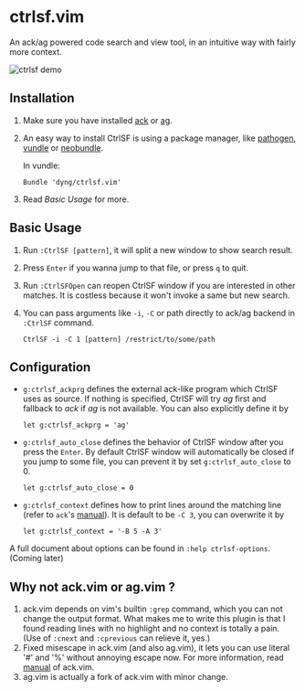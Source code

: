 # ctrlsf.vim

An ack/ag powered code search and view tool, in an intuitive way with fairly more context.

![ctrlsf demo](http://i.imgur.com/HOK9llj.gif)

## Installation

1. Make sure you have installed [ack][1] or [ag][2].
2. An easy way to install CtrlSF is using a package manager, like [pathogen][3], [vundle][4] or [neobundle][5].

    In vundle:

    ```vim
    Bundle 'dyng/ctrlsf.vim'
    ```

3. Read *Basic Usage* for more.

## Basic Usage

1. Run `:CtrlSF [pattern]`, it will split a new window to show search result.
2. Press `Enter` if you wanna jump to that file, or press `q` to quit.
3. Run `:CtrlSFOpen` can reopen CtrlSF window if you are interested in other matches. It is costless because it won't invoke a same but new search.
4. You can pass arguments like `-i`, `-C` or path directly to ack/ag backend in `:CtrlSF` command.

    ```vim
    CtrlSF -i -C 1 [pattern] /restrict/to/some/path
    ```

## Configuration

- `g:ctrlsf_ackprg` defines the external ack-like program which CtrlSF uses as source. If nothing is specified, CtrlSF will try *ag* first and fallback to *ack* if *ag* is not available. You can also explicitly define it by

    ```vim
    let g:ctrlsf_ackprg = 'ag'
    ```

- `g:ctrlsf_auto_close` defines the behavior of CtrlSF window after you press the `Enter`. By default CtrlSF window will automatically be closed if you jump to some file, you can prevent it by set `g:ctrlsf_auto_close` to 0.

    ```vim
    let g:ctrlsf_auto_close = 0
    ```

- `g:ctrlsf_context` defines how to print lines around the matching line (refer to `ack`'s [manual][6]). It is default to be `-C 3`, you can overwrite it by

    ```vim
    let g:ctrlsf_context = '-B 5 -A 3'
    ```

A full document about options can be found in `:help ctrlsf-options`. (Coming later)

## Why not ack.vim or ag.vim ?
1. ack.vim depends on vim's builtin `:grep` command, which you can not change the output format. What makes me to write this plugin is that I found reading lines with no highlight and no context is totally a pain. (Use of `:cnext` and `:cprevious` can relieve it, yes.)
2. Fixed misescape in ack.vim (and also ag.vim), it lets you can use literal '#' and '%' without annoying escape now. For more information, read [manual][7] of ack.vim.
3. ag.vim is actually a fork of ack.vim with minor change.

[1]: https://github.com/petdance/ack
[2]: https://github.com/ggreer/the_silver_searcher
[3]: https://github.com/tpope/vim-pathogen
[4]: https://github.com/gmarik/vundle
[5]: https://github.com/Shougo/neobundle.vim
[6]: http://search.cpan.org/~petdance/ack-2.12/ack#OPTIONS
[7]: https://github.com/mileszs/ack.vim#gotchas

